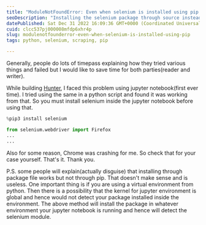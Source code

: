 ```yaml
---
title: "ModuleNotFoundError: Even when selenium is installed using pip!"
seoDescription: "Installing the selenium package through source instead of pip3 will **not** help!"
datePublished: Sat Dec 31 2022 16:09:36 GMT+0000 (Coordinated Universal Time)
cuid: clcc537pj000008mfdp6xhr4p
slug: modulenotfounderror-even-when-selenium-is-installed-using-pip
tags: python, selenium, scraping, pip

---
```


Generally, people do lots of timepass explaining how they tried various things and failed but I would like to save time for both parties(reader and writer).

While building [Hunter](https://github.com/amit0617/hunter), I faced this problem using jupyter notebook(first ever time). I tried using the same in a python script and found it was working from that. So you must install selenium inside the jupyter notebook before using that.

```python
%pip3 install selenium
```

```python
from selenium.webdriver import Firefox
...
...
```

Also for some reason, Chrome was crashing for me. So check that for your case yourself. That's it. Thank you.

P.S. some people will explain(actually disguise) that installing through package file works but not through pip. That doesn't make sense and is useless. One important thing is if you are using a virtual environment from python. Then there is a possibility that the kernel for jupyter environment is global and hence would not detect your package installed inside the environment. The above method will install the package in whatever environment your jupyter notebook is running and hence will detect the selenium module.